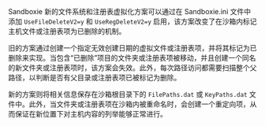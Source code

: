 Sandboxie 新的文件系统和注册表虚拟化方案可以通过在 Sandboxie.ini 文件中添加 `UseFileDeleteV2=y` 和 `UseRegDeleteV2=y` 启用，该方案改变了在沙箱内标记主机文件或注册表项为已删除的机制。

旧的方案通过创建一个指定无效创建日期的虚拟文件或注册表项，并将其标记为已删除来实现。当包含“已删除”项目的文件夹或注册表项被移动，并且创建一个同名的新文件夹或注册表项时，该方案会失效。此外，每次路径访问都需要扫描整个父路径，以判断是否有父目录或注册表项已被标记为删除。

新的方案则将相关信息保存在沙箱根目录下的 `FilePaths.dat` 或 `KeyPaths.dat` 文件中。此外，当文件夹或注册表项在沙箱内被重命名时，会创建一个重定向项，从而保证在新位置下对主机内容的列举能够正常进行。
